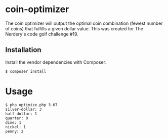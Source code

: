 # coin-optimizer

The coin optimizer will output the optimal coin combination (fewest number of coins) that fulfills a given dollar value. This was created for The Nerdery's code golf challenge #19.

## Installation

Install the vendor dependencies with Composer:

```
$ composer install
```

# Usage

```
$ php optimize.php 3.67
silver-dollar: 3
half-dollar: 1
quarter: 0
dime: 1
nickel: 1
penny: 2

```
